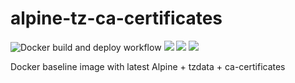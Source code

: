 # alpine-tz-ca-certificates

![Docker build and deploy workflow](https://github.com/SARAN-thala/alpine-tz-ca-certificates/workflows/Docker%20build%20and%20deploy%20workflow/badge.svg)
[![](https://images.microbadger.com/badges/image/saranraj/alpine-tz-ca-certificates.svg)](https://microbadger.com/images/saranraj/alpine-tz-ca-certificates "Get your own image badge on microbadger.com")
[![](https://images.microbadger.com/badges/version/saranraj/alpine-tz-ca-certificates.svg)](https://microbadger.com/images/saranraj/alpine-tz-ca-certificates "Get your own version badge on microbadger.com")
[![](https://images.microbadger.com/badges/license/saranraj/alpine-tz-ca-certificates.svg)](https://microbadger.com/images/saranraj/alpine-tz-ca-certificates "Get your own license badge on microbadger.com")

Docker baseline image with latest Alpine + tzdata + ca-certificates
